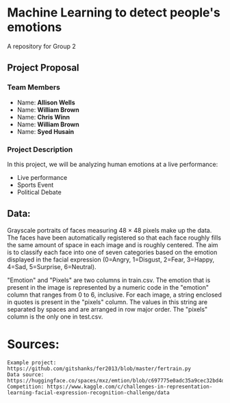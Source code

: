 # Machine Learning to detect people's emotions

A repository for Group 2

## Project Proposal

### Team Members

* Name: **Allison Wells**
* Name: **William Brown**
* Name: **Chris Winn**
* Name: **William Brown**
* Name: **Syed Husain**

### Project Description

In this project, we will be analyzing human emotions at a live performance:
* Live performance
* Sports Event
* Political Debate

## Data:
Grayscale portraits of faces measuring 48 × 48 pixels make up the data. The faces have been automatically registered so that each face roughly fills the same amount of space in each image and is roughly centered. The aim is to classify each face into one of seven categories based on the emotion displayed in the facial expression (0=Angry, 1=Disgust, 2=Fear, 3=Happy, 4=Sad, 5=Surprise, 6=Neutral).

"Emotion" and "Pixels" are two columns in train.csv. The emotion that is present in the image is represented by a numeric code in the "emotion" column that ranges from 0 to 6, inclusive. For each image, a string enclosed in quotes is present in the "pixels" column. The values in this string are separated by spaces and are arranged in row major order. The "pixels" column is the only one in test.csv.

# Sources:
    Example project: https://github.com/gitshanks/fer2013/blob/master/fertrain.py
    Data source: https://huggingface.co/spaces/mxz/emtion/blob/c697775e0adc35a9cec32bd4d3484b5f5a263748/fer2013.csv
    Competition: https://www.kaggle.com/c/challenges-in-representation-learning-facial-expression-recognition-challenge/data

